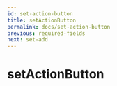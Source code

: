 ```yaml
---
id: set-action-button
title: setActionButton
permalink: docs/set-action-button
previous: required-fields
next: set-add
---
```


# setActionButton

